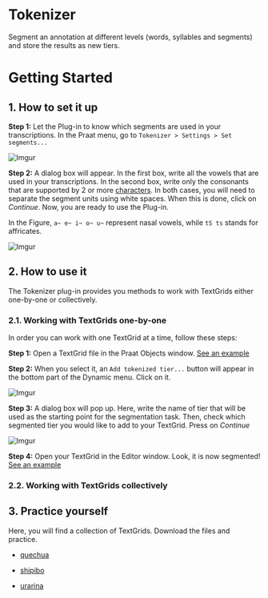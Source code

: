 # Tokenizer

Segment an annotation at different levels (words, syllables and segments) and store the results as new tiers.

# Getting Started

## 1. How to set it up
**Step 1:** Let the Plug-in to know which segments are used in your transcriptions. In the Praat menu, go to `Tokenizer > Settings > Set segments...`

![Imgur](http://i.imgur.com/iFkyhIR.png)

**Step 2:** A dialog box will appear. In the first box, write all the vowels that are used in your transcriptions. In the second box, write only the consonants that are supported by 2 or more [characters](https://en.wikipedia.org/wiki/Character_(computing)). In both cases, you will need to separate the segment units using white spaces. When this is done, click on _Continue_. Now, you are ready to use the Plug-in. 

In the Figure, `a~ e~ i~ o~ u~` represent nasal vowels, while `tS ts` stands for affricates. 

![Imgur](http://i.imgur.com/3i01aGv.png)

## 2. How to use it

The Tokenizer plug-in provides you methods to work with TextGrids either one-by-one or collectively.  

### 2.1. Working with TextGrids one-by-one

In order you can work with one TextGrid at a time, follow these steps:

**Step 1:** Open a TextGrid file in the Praat Objects window. [See an example](http://i.imgur.com/c6nUlA6l.png)
 
**Step 2:** When you select it, an `Add tokenized tier...` button will appear in the bottom part of the Dynamic menu. Click on it.

![Imgur](http://i.imgur.com/62zgxvFl.png)

**Step 3:** A dialog box will pop up. Here, write the name of tier that will be used as the starting point for the segmentation task. Then, check which segmented tier you would like to add to your TextGrid. Press on _Continue_

![Imgur](http://i.imgur.com/HV0O1d2.png)

**Step 4:** Open your TextGrid in the Editor window. Look, it is now segmented! [See an example](http://i.imgur.com/2SN7S6Il.png)

### 2.2. Working with TextGrids collectively


## 3. Practice yourself
Here, you will find a collection of TextGrids. Download the files and practice.

* [quechua](https://cloud.openmailbox.org/index.php/s/GLtRU3IZU01MzRm)

* [shipibo](https://cloud.openmailbox.org/index.php/s/mC8Czokl9BTwFpK)

* [urarina](https://cloud.openmailbox.org/index.php/s/S6DLPCnivLSWbn4)